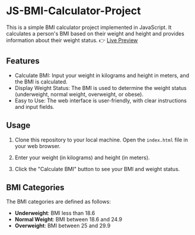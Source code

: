 # JS-BMI-Calculator-Project
This is a simple BMI calculator project implemented in JavaScript. It calculates a person's BMI based on their weight and height and provides information about their weight status.
 👉
[Live Preview]()

## Features

- Calculate BMI: Input your weight in kilograms and height in meters, and the BMI is calculated.
- Display Weight Status: The BMI is used to determine the weight status (underweight, normal weight, overweight, or obese).
- Easy to Use: The web interface is user-friendly, with clear instructions and input fields.

## Usage

1. Clone this repository to your local machine.
Open the `index.html` file in your web browser.

3. Enter your weight (in kilograms) and height (in meters).

4. Click the "Calculate BMI" button to see your BMI and weight status.

## BMI Categories

The BMI categories are defined as follows:

- **Underweight**: BMI less than 18.6
- **Normal Weight**: BMI between 18.6 and 24.9
- **Overweight**: BMI between 25 and 29.9

